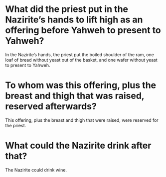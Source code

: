 # What did the priest put in the Nazirite’s hands to lift high as an offering before Yahweh to present to Yahweh?

In the Nazirite’s hands, the priest put the boiled shoulder of the ram, one loaf of bread without yeast out of the basket, and one wafer without yeast to present to Yahweh.

# To whom was this offering, plus the breast and thigh that was raised, reserved afterwards?

This offering, plus the breast and thigh that were raised, were reserved for the priest.

# What could the Nazirite drink after that?

The Nazirite could drink wine.
